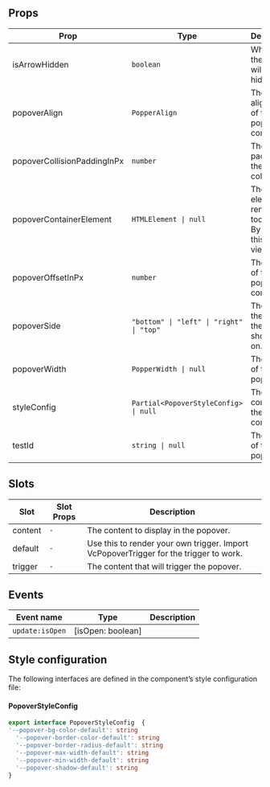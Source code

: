 <!-- This file is automatically generated, do not edit manually. -->

## Props

| Prop | Type | Description | Default |
| ---- | ---- | ----------- | ------- |
| isArrowHidden | `boolean` | When true, the arrow will be hidden. | `false` |
| popoverAlign | `PopperAlign` | The alignment of the popper content. | `"center"` |
| popoverCollisionPaddingInPx | `number` | The padding of the popper collision. | `10` |
| popoverContainerElement | `HTMLElement \| null` | The element to render the tooltip in. By default this is the viewport | `null` |
| popoverOffsetInPx | `number` | The offset of the popper content. | `10` |
| popoverSide | `"bottom" \| "left" \| "right" \| "top"` | The side of the trigger the tooltip should be on. | `"bottom"` |
| popoverWidth | `PopperWidth \| null` | The width of the popper. | `null` |
| styleConfig | `Partial<PopoverStyleConfig> \| null` | The style config of the component. | `null` |
| testId | `string \| null` | The test id of the popover. | `null` |

## Slots

| Slot | Slot Props | Description |
| --------- | ---- | ----------- |
| content | `-` | The content to display in the popover. |
| default | `-` | Use this to render your own trigger. Import VcPopoverTrigger for the trigger to work. |
| trigger | `-` | The content that will trigger the popover. |

## Events

| Event name | Type | Description |
| ---------- | ---- | ----------- |
| `update:isOpen` | [isOpen: boolean] |  |

## Style configuration

The following interfaces are defined in the component’s style configuration file:

#### PopoverStyleConfig

```ts
export interface PopoverStyleConfig  {
'--popover-bg-color-default': string
  '--popover-border-color-default': string
  '--popover-border-radius-default': string
  '--popover-max-width-default': string
  '--popover-min-width-default': string
  '--popover-shadow-default': string
}
```
